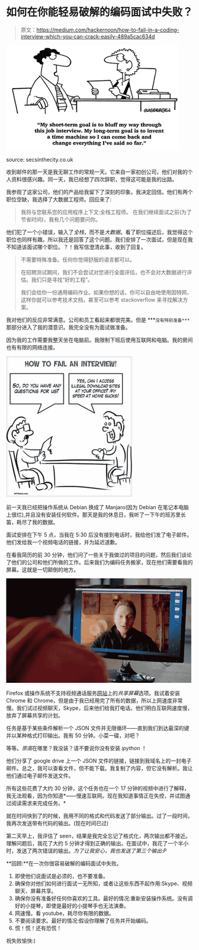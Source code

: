 # 如何在你能轻易破解的编码面试中失败？

> 原文：<https://medium.com/hackernoon/how-to-fail-in-a-coding-interview-which-you-can-crack-easily-489a5cac634d>

![](img/906581e29f9cd392502ff3c79e407072.png)

source: secsinthecity.co.uk

收到邮件的那一天是我无聊工作的常规一天。它来自一家初创公司，他们对我的个人资料很感兴趣。同一天，我已经想了四次辞职，觉得这可能是我的出路。

我参观了这家公司，他们的产品给我留下了深刻的印象。我决定回信。他们有两个职位空缺，我选择了大数据工程师。回应来了:

> 我将与您联系您的应用程序上下文:全栈工程师。
> 在我们继续面试之前(为了节省时间)，我有几个问题要问你。

他们犯了一个小错误，输入了*全栈*，而不是*大数据*。看了职位描述后，我觉得这个职位也同样有趣。所以我还是回答了这个问题。我们安排了一次面试，但是现在我不知道该面试哪个职位。？！我写信澄清此事，收到了回复。

> 不需要特殊准备。任何你觉得舒服的语言都可以。
> 
> 在招聘测试期间，我们不会尝试对您进行全面评估，也不会对大数据进行评估。我们只是寻找“好的工程”。
> 
> 我们会给你一份通用编码作业。如果你想的话，你可以自由地使用因特网，这样你就可以参考技术文档，甚至可以参考 stackoverflow 来寻找解决方案。

我对他们的反应非常满意。公司和员工看起来都很完美。但是 ***`没有特别准备*** `那部分进入了我的潜意识。我完全没有为面试做准备。

因为我的工作需要我整天坐在电脑前。我限制下班后使用互联网和电脑。我的房间也有有限的网络连接。

![](img/d6db2e8feba0ac3dcecc7ce586da68d9.png)

前一天我已经把操作系统从 Debian 换成了 Manjaro(因为 Debian 在笔记本电脑上很烂),并且没有安装任何软件。那天是我的休息日，我听了一下午的班苏里长笛，耗尽了我的数据。

面试安排在下午 5 点，当我在 5:30 后没有接到电话时，我给他们发了电子邮件。他们发给我一个视频电话的链接，并为延迟道歉。

在看我简历的前 30 分钟，他们问了一些关于我做过的项目的问题，然后我们谈论了他们的公司和他们所做的工作。后来我们为编码任务搬家，现在他们需要看我的屏幕。这就是一切颠倒的地方。

![](img/2fc3222842efcc0a9cdca417e4b9ea86.png)

Firefox 或操作系统不支持视频通话服务[网站](https://appear.in/)上的*共享屏幕*选项。我试着安装 Chrome 和 Chrome，但是由于我已经用完了所有的数据，所以上网速度非常慢。我们试过视频聊天，Skype，后来他们给我打电话。他们明白互联网速度慢，放弃了屏幕共享的计划。

任务是基于某些条件解析一个 JSON 文件并无限循环——直到我们到达最深的键并以某种格式打印输出。我有 50 分钟。小菜一碟，对吧？

等等。*崇高*在哪里？我没装？请不要说你没有安装 *ipython* ！

他们分享了 google drive 上一个 JSON 文件的链接，链接到我域名上的一封电子邮件。总之，我可以查看文件，但不能下载。我复制了内容，但它没有解析。我让他们通过电子邮件发送文件。

所有这些花费了大约 30 分钟，这个任务也在一个 17 分钟的视频中进行了解释，我无法观看，因为你知道*——慢速互联网。现在我知道事情正在失控，并试图通过阅读需求来完成任务。*

就在时间快到了的时候，我用不同的格式和代码发送了部分输出。过了一段时间，我再次发送带有代码的输出。(现在时间已过)

第二天早上，我评估了 seen，结果是我完全忘记了格式化，两次输出都不接近。
理解问题后，我花了大约 5 分钟才得到正确的输出。在面试中，我花了一个半小时，发送了两次错误的输出。*为了让我安心，我也发送了第三个输出:P*

**回顾:**在一次你很容易破解的编码面试中失败。

1.  即使他们说面试是必须的，也不要准备。
2.  确保你对他们如何进行面试一无所知，或者让这些东西不起作用:Skype、视频聊天、屏幕共享。
3.  确保你没有准备好任何你喜欢的工具。最好的情况:重新安装操作系统。没有调好的小提琴，即使是最好的小提琴手也无法演奏。
4.  网速慢。看 youtube，耗尽你有限的数据。
5.  不要阅读要求。最好的情况:假设你理解了任务并开始编码。
6.  慌！慌！还有恐慌！

祝失败愉快:)